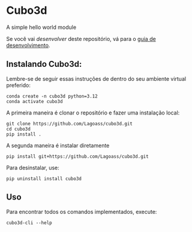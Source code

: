 # Cubo3d

A simple hello world module

Se você vai *desenvolver* deste repositório, vá para o [guia de desenvolvimento](README_DEV.md).

## Instalando Cubo3d:

Lembre-se de seguir essas instruções de dentro do seu ambiente virtual preferido:

    conda create -n cubo3d python=3.12
    conda activate cubo3d

A primeira maneira é clonar o repositório e fazer uma instalação local:

    git clone https://github.com/Lagoass/cubo3d.git
    cd cubo3d
    pip install .

A segunda maneira é instalar diretamente

    pip install git+https://github.com/Lagoass/cubo3d.git

Para desinstalar, use:

    pip uninstall install cubo3d

## Uso

Para encontrar todos os comandos implementados, execute:

    cubo3d-cli --help

